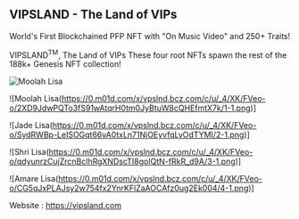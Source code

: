## VIPSLAND - The Land of VIPs

<!--

**Here are some ideas to get you started:**

🙋‍♀️ A short introduction - what is your organization all about?
🌈 Contribution guidelines - how can the community get involved?
👩‍💻 Useful resources - where can the community find your docs? Is there anything else the community should know?
🍿 Fun facts - what does your team eat for breakfast?
🧙 Remember, you can do mighty things with the power of [Markdown](https://docs.github.com/github/writing-on-github/getting-started-with-writing-and-formatting-on-github/basic-writing-and-formatting-syntax)
-->
World's First Blockchained PFP NFT with "On Music Video" and 250+ Traits!

VIPSLAND<sup>TM</sup>, The Land of VIPs
These four root NFTs spawn the rest of the 188k+ Genesis NFT collection!

![Moolah Lisa](https://0.m01d.com/x/vpslnd.bcz.com/c/u/_4/XK/FVeo-o/2XD9JdwPQTo3fS91wAtqrH0tm0JyBtuW8cQHEfmtX7k/1-1.png "Moolah Lisa")

![Moolah Lisa(https://0.m01d.com/x/vpslnd.bcz.com/c/u/_4/XK/FVeo-o/2XD9JdwPQTo3fS91wAtqrH0tm0JyBtuW8cQHEfmtX7k/1-1.png)]

![Jade Lisa(https://0.m01d.com/x/vpslnd.bcz.com/c/u/_4/XK/FVeo-o/SydRWBp-LeISOGqt66vA0txLn71NjOEyvfqLyOdTYMI/2-1.png)]

![Shri Lisa(https://0.m01d.com/x/vpslnd.bcz.com/c/u/_4/XK/FVeo-o/qdyunrzCujZrcnBclhRgXNDscTI8goIQtN-fRkR_d9A/3-1.png)]

![Amare Lisa(https://0.m01d.com/x/vpslnd.bcz.com/c/u/_4/XK/FVeo-o/CG5qJxPLAJsy2w754fx2YnrKFlZaAOCAfz0ug2Ek004/4-1.png)]

Website : https://vipsland.com

